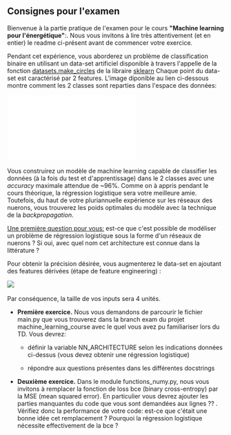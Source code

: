 ## Consignes pour l'examen

Bienvenue à la partie pratique de l'examen pour le cours <b>"Machine learning pour l'énergétique"</b>:. Nous vous invitons à lire très attentivement (et en entier) le readme ci-présent avant de commencer votre exercice.

Pendant cet expérience, vous aborderez un problème de classification binaire en utilisant un data-set artificiel disponible à travers l'appelle de la fonction [datasets.make_circles](https://scikit-learn.org/stable/modules/generated/sklearn.datasets.make_circles.html) de la libraire [sklearn](https://scikit-learn.org/stable/) Chaque point du data-set est caractérisé par 2 features. L'image diponible au lien ci-dessous montre comment les 2 classes sont reparties dans l'espace des données:

![Représentation du data-set](dataset.pdf)

Vous construirez un modèle de machine learning capable de classifier les données (à la fois du test et d'apprentissage) dans le 2 classes avec une *accuracy* maximale attendue de ~96%. Comme on à appris pendant le cours théorique, la régression logistique sera votre meilleure amie. Toutefois, du haut de votre pluriannuelle expérience sur les réseaux des nuerons, vous trouverez les poids optimales du modèle avec la technique de la *backpropagation*.

<ins>Une première question pour vous:</ins> est-ce que c'est possible de modéliser un problème de régression logistique sous la forme d'un réseaux de nuerons ? Si oui, avec quel nom cet architecture est connue  dans la littérature ?

Pour obtenir la précision désirée, vous augmenterez le data-set en ajoutant des features dérivées (étape de feature engineering) :

<img src="https://render.githubusercontent.com/render/math?math=\{x_1, x_2\} \rightarrow \{x_1, x_2, x_1^2, x_2^2\}">

Par conséquence, la taille de vos inputs sera 4 unités.

- <b>Première exercice.</b> Nous vous demandons de parcourir le fichier main.py que vous trouverez dans la branch exam du projet machine_learning_course avec le quel vous avez pu familiariser lors du TD. Vous devrez:

  - définir la variable NN_ARCHITECTURE selon les indications données ci-dessus (vous devez obtenir une régression logistique)

  - répondre aux questions présentes dans les différentes docstrings

- <b>Deuxième exercice.</b> Dans le module functions_numy.py, nous vous invitons à remplacer la fonction de loss bce (binary cross-entropy) par la MSE (mean squared error). En particulier vous devrez ajouter les parties manquantes du code que vous sont demandées aux lignes ?? . Vérifiez donc la performance de votre code: est-ce que c'était une bonne idée cet remplacement ? Pourquoi la régression logistique nécessite effectivement de la bce ?
